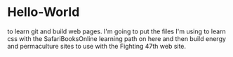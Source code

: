 # Hello-World
to learn git and build web pages.
  I'm going to put the files I'm using to learn css with the SafariBooksOnline learning path on here and then build energy and permaculture sites to use with the Fighting 47th web site.
